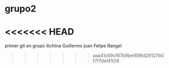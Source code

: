 
# grupo2
<<<<<<< HEAD
=======
primer git en grupo
ilichtna
Guillermo
juan 
Felipe Rangel
>>>>>>> aaa41c69cf87b9be1696d29127b0f7f7def41f28


 